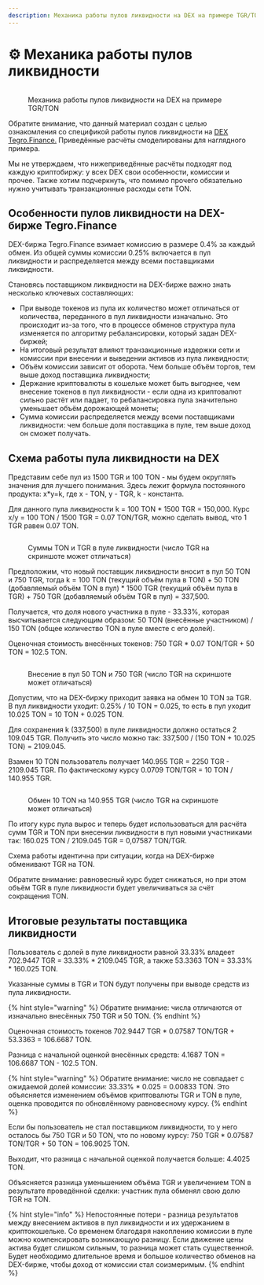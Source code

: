 ```yaml
---
description: Механика работы пулов ликвидности на DEX на примере TGR/TON
---
```


# ⚙ Механика работы пулов ликвидности

<figure><img src="../.gitbook/assets/image (24).png" alt=""><figcaption><p>Механика работы пулов ликвидности на DEX на примере TGR/TON</p></figcaption></figure>

Обратите внимание, что данный материал создан с целью ознакомления со спецификой работы пулов ликвидности на [DEX Tegro.Finance.](https://tegro.finance/) Приведённые расчёты смоделированы для наглядного примера.

Мы не утверждаем, что нижеприведённые расчёты подходят под каждую криптобиржу: у всех DEX свои особенности, комиссии и прочее. Также хотим подчеркнуть, что помимо прочего обязательно нужно учитывать транзакционные расходы сети TON.

## Особенности пулов ликвидности на DEX-бирже Tegro.Finance <a href="#osobennosti-pulov-likvidnosti-na-dex-birzhe-tegro.finance" id="osobennosti-pulov-likvidnosti-na-dex-birzhe-tegro.finance"></a>

DEX-биржа Tegro.Finance взимает комиссию в размере 0.4% за каждый обмен. Из общей суммы комиссии 0.25% включается в пул ликвидности и распределяется между всеми поставщиками ликвидности.

Становясь поставщиком ликвидности на DEX-бирже важно знать несколько ключевых составляющих:

* При выводе токенов из пула их количество может отличаться от количества, переданного в пул ликвидности изначально. Это происходит из-за того, что в процессе обменов структура пула изменяется по алгоритму ребалансировки, который задан DEX-биржей;
* На итоговый результат влияют транзакционные издержки сети и комиссии при внесении и выведении активов из пула ликвидности;
* Объём комиссии зависит от оборота. Чем больше объём торгов, тем выше доход поставщика ликвидности;
* Держание криптовалюты в кошельке может быть выгоднее, чем внесение токенов в пул ликвидности - если одна из криптовалют сильно растёт или падает, то ребалансировка пула значительно уменьшает объём дорожающей монеты;
* Сумма комиссии распределяется между всеми поставщиками ликвидности: чем больше доля поставщика в пуле, тем выше доход он сможет получать.

## Схема работы пула ликвидности на DEX <a href="#skhema-raboty-pula-likvidnosti-na-dex" id="skhema-raboty-pula-likvidnosti-na-dex"></a>

Представим себе пул из 1500 TGR и 100 TON - мы будем округлять значения для лучшего понимания. Здесь лежит формула постоянного продукта: x\*y=k, где x - TON, y - TGR, k - константа.

Для данного пула ликвидности k = 100 TON \* 1500 TGR = 150,000. Курс x/y = 100 TON / 1500 TGR = 0.07 TON/TGR, можно сделать вывод, что 1 TGR равен 0.07 TON.

<figure><img src="../.gitbook/assets/image (69).png" alt=""><figcaption><p>Суммы TON и TGR в пуле ликвидности (число TGR на скриншоте может отличаться)</p></figcaption></figure>

Предположим, что новый поставщик ликвидности вносит в пул 50 TON и 750 TGR, тогда k = 100 TON (текущий объём пула в TON) + 50 TON (добавляемый объём TON в пул) \* 1500 TGR (текущий объём пула в TGR) + 750 TGR (добавляемый объём TGR в пул) = 337,500.

Получается, что доля нового участника в пуле - 33.33%, которая высчитывается следующим образом: 50 TON (внесённые участником) / 150 TON (общее количество TON в пуле вместе с его долей).

Оценочная стоимость внесённых токенов: 750 TGR \* 0.07 TON/TGR + 50 TON = 102.5 TON.

<figure><img src="../.gitbook/assets/image (54).png" alt=""><figcaption><p>Внесение в пул 50 TON и 750 TGR (число TGR на скриншоте может отличаться)</p></figcaption></figure>

Допустим, что на DEX-биржу приходит заявка на обмен 10 TON за TGR. В пул ликвидности уходит: 0.25% / 10 TON = 0.025, то есть в пул уходит 10.025 TON = 10 TON + 0.025 TON.

Для сохранения k (337,500) в пуле ликвидности должно остаться 2 109.045 TGR. Получить это число можно так: 337,500 / (150 TON + 10.025 TON) = 2109.045.

Взамен 10 TON пользователь получает 140.955 TGR = 2250 TGR - 2109.045 TGR. По фактическому курсу 0.0709 TON/TGR = 10 TON / 140.955 TGR.

<figure><img src="../.gitbook/assets/image (43).png" alt=""><figcaption><p>Обмен 10 TON на 140.955 TGR (число TGR на скриншоте может отличаться)</p></figcaption></figure>

По итогу курс пула вырос и теперь будет использоваться для расчёта сумм TGR и TON при внесении ликвидности в пул новыми участниками так: 160.025 TON / 2109.045 TGR = 0,07587 TON/TGR.

Схема работы идентична при ситуации, когда на DEX-бирже обменивают TGR на TON.

Обратите внимание: равновесный курс будет снижаться, но при этом объём TGR в пуле ликвидности будет увеличиваться за счёт сокращения TON.

## Итоговые результаты поставщика ликвидности <a href="#itogovye-rezultaty-postavshika-likvidnosti" id="itogovye-rezultaty-postavshika-likvidnosti"></a>

Пользователь с долей в пуле ликвидности равной 33.33% владеет 702.9447 TGR = 33.33% \* 2109.045 TGR, а также 53.3363 TON = 33.33% \* 160.025 TON.

Указанные суммы в TGR и TON будут получены при выводе средств из пула ликвидности.

{% hint style="warning" %}
Обратите внимание: числа отличаются от изначально внесённых 750 TGR и 50 TON.
{% endhint %}

Оценочная стоимость токенов 702.9447 TGR \* 0.07587 TON/TGR + 53.3363 = 106.6687 TON.

Разница с начальной оценкой внесённых средств: 4.1687 TON = 106.6687 TON - 102.5 TON.

{% hint style="warning" %}
Обратите внимание: число не совпадает с ожидаемой долей комиссии: 33.33% \* 0.025 = 0.00833 TON. Это объясняется изменением объёмов криптовалюты TGR и TON в пуле, оценка проводится по обновлённому равновесному курсу.
{% endhint %}

Если бы пользователь не стал поставщиком ликвидности, то у него осталось бы 750 TGR и 50 TON, что по новому курсу: 750 TGR \* 0.07587 TON/TGR + 50 TON = 106.9025 TON.

Выходит, что разница с начальной оценкой получается больше: 4.4025 TON.

Объясняется разница уменьшением объёма TGR и увеличением TON в результате проведённой сделки: участник пула обменял свою долю TGR на TON.

{% hint style="info" %}
Непостоянные потери - разница результатов между внесением активов в пул ликвидности и их удержанием в криптокошельке. Со временем благодаря накоплению комиссии в пуле можно компенсировать возникающую разницу. Если движение цены актива будет слишком сильным, то разница может стать существенной. Будет необходимо длительное время и большое количество обменов на DEX-бирже, чтобы доход от комиссии стал соизмеримым.
{% endhint %}
